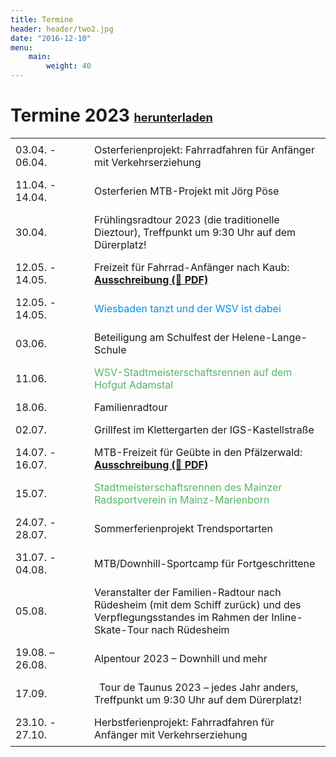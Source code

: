 ```yaml
---
title: Termine
header: header/two2.jpg
date: "2016-12-10"
menu: 
    main:
        weight: 40
---
```


# Termine 2023 <b><span class="small-header">[herunterladen](termine/WSV-Termine2023.pdf)</span></b>

Datum | Event
--- | ---
03.04. - 06.04. | Osterferienprojekt: Fahrradfahren für Anfänger mit Verkehrserziehung
11.04. - 14.04. | Osterferien MTB-Projekt mit Jörg Pöse
30.04. | Frühlingsradtour 2023 (die traditionelle Dieztour), Treffpunkt um 9:30 Uhr auf dem Dürerplatz!
12.05. - 14.05. | Freizeit für Fahrrad-Anfänger nach Kaub: **[Ausschreibung (📄 PDF)](termine/WSV-Freizeit-2023-Kaub.pdf)**
12.05. - 14.05. | <span class="tanz">Wiesbaden tanzt und der WSV ist dabei</span>
03.06. | Beteiligung am Schulfest der Helene-Lange-Schule
11.06. | <span class="race">WSV-Stadtmeisterschaftsrennen auf dem Hofgut Adamstal</span>
18.06. | Familienradtour
02.07. | Grillfest im Klettergarten der IGS-Kastellstraße
14.07. - 16.07. | MTB-Freizeit für Geübte in den Pfälzerwald: **[Ausschreibung (📄 PDF)](termine/WSV-Freizeit-2023-Neustadt.pdf)**
15.07. | <span class="race">Stadtmeisterschaftsrennen des Mainzer Radsportverein in Mainz-Marienborn</span>
24.07. - 28.07. | Sommerferienprojekt Trendsportarten
31.07. - 04.08. | MTB/Downhill-Sportcamp für Fortgeschrittene
05.08. | Veranstalter der Familien-Radtour nach Rüdesheim (mit dem Schiff zurück) und des Verpflegungsstandes im Rahmen der Inline-Skate-Tour nach Rüdesheim
19.08. – 26.08. | Alpentour 2023 – Downhill und mehr
17.09. | Tour de Taunus 2023 – jedes Jahr anders, Treffpunkt um 9:30 Uhr auf dem Dürerplatz!
23.10. - 27.10. | Herbstferienprojekt: Fahrradfahren für Anfänger mit Verkehrserziehung

<style type="text/css">
	thead {
		display: none;
	}

	td:first-child {
		width: 110px;
	}

	td, th {
		border: none;
		padding: 0.5em 0.5em;
	}

	.tanz {
		color: #0093eb;
	}

	.race {
		color: #57b563;
	}

	.small-header {
		font-size: 0.65em;
	}

</style>
